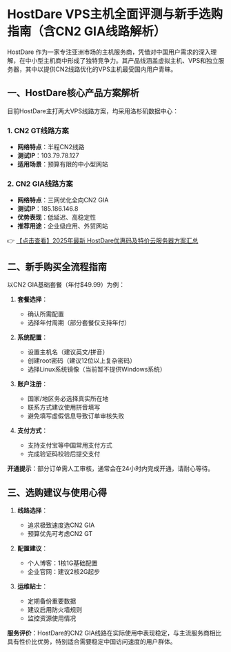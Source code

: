 # HostDare VPS主机全面评测与新手选购指南（含CN2 GIA线路解析）

HostDare 作为一家专注亚洲市场的主机服务商，凭借对中国用户需求的深入理解，在中小型主机商中形成了独特竞争力。其产品线涵盖虚拟主机、VPS和独立服务器，其中以提供CN2线路优化的VPS主机最受国内用户青睐。

## 一、HostDare核心产品方案解析

目前HostDare主打两大VPS线路方案，均采用洛杉矶数据中心：

### 1. CN2 GT线路方案
- **网络特点**：半程CN2线路
- **测试IP**：103.79.78.127
- **适用场景**：预算有限的中小型网站

### 2. CN2 GIA线路方案
- **网络特点**：三网优化全向CN2 GIA
- **测试IP**：185.186.146.8
- **优势表现**：低延迟、高稳定性
- **推荐用途**：企业级应用、外贸网站

👉 [【点击查看】2025年最新 HostDare优惠码及特价云服务器方案汇总](https://bit.ly/hostdare)

## 二、新手购买全流程指南

以CN2 GIA基础套餐（年付$49.99）为例：

1. **套餐选择**：
   - 确认所需配置
   - 选择年付周期（部分套餐仅支持年付）

2. **系统配置**：
   - 设置主机名（建议英文/拼音）
   - 创建root密码（建议12位以上复杂密码）
   - 选择Linux系统镜像（当前暂不提供Windows系统）

3. **账户注册**：
   - 国家/地区务必选择真实所在地
   - 联系方式建议使用拼音填写
   - 避免填写虚假信息导致订单审核失败

4. **支付方式**：
   - 支持支付宝等中国常用支付方式
   - 完成验证码校验后提交支付

**开通提示**：部分订单需人工审核，通常会在24小时内完成开通，请耐心等待。

## 三、选购建议与使用心得

1. **线路选择**：
   - 追求极致速度选CN2 GIA
   - 预算优先可考虑CN2 GT

2. **配置建议**：
   - 个人博客：1核1G基础配置
   - 企业官网：建议2核2G起步

3. **运维贴士**：
   - 定期备份重要数据
   - 建议启用防火墙规则
   - 监控资源使用情况

**服务评价**：HostDare的CN2 GIA线路在实际使用中表现稳定，与主流服务商相比具有性价比优势，特别适合需要稳定中国访问速度的用户群体。